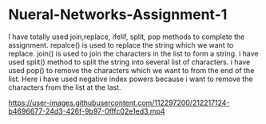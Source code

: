 # Nueral-Networks-Assignment-1
I have totally used join,replace, ifelif, split, pop methods to complete the assignment. repalce() is used to replace the string which we want to replace. join() is used to join the characters in the list to form a string. i have used split() method to split the string into several list of characters. i have used pop() to remove the characters which we want to from the end of the list. Here i have used negative index powers because i want to remove the characters from the list at the last.

https://user-images.githubusercontent.com/112297200/212217124-b4696677-24d3-426f-9b97-0fffc02e1ed3.mp4


